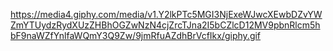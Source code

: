 https://media4.giphy.com/media/v1.Y2lkPTc5MGI3NjExeWJwcXEwbDZvYWZmYTUydzRydXUzZHBhOGZwNzN4cjZrcTJna2I5bCZlcD12MV9pbnRlcm5hbF9naWZfYnlfaWQmY3Q9Zw/9jmRfuAZdhBrVcfIkx/giphy.gif
